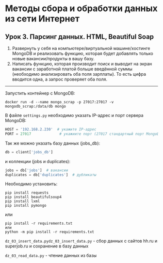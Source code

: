 # Методы сбора и обработки данных из сети Интернет


## Урок 3. Парсинг данных. HTML, Beautiful Soap
1. Развернуть у себя на компьютере/виртуальной машине/хостинге MongoDB и реализовать функцию, которая будет добавлять только новые вакансии/продукты в вашу базу.
2. Написать функцию, которая производит поиск и выводит на экран вакансии с заработной платой больше введённой суммы (необходимо анализировать оба поля зарплаты). То есть цифра вводится одна, а запрос проверяет оба поля.

---
Запустить контейнер с MongoDB:
```commandline
docker run -d --name mongo_scrap -p 27017:27017 -v mongodb_scrap:/data/db mongo
```

В файле ```settings.py``` необходимо указать IP-адрес и порт сервера MongoDB:
```python
HOST = '192.168.2.230'  # укажите IP-адрес
PORT = 27017             # укажиите порт (27017 стандартный порт MongoDB)
```

Так же можно указать базу данных (jobs_db):
```python
db = client['jobs_db']
```

и коллекции (jobs и duplicates):
```python
jobs = db['jobs']  # вакансии
duplicates = db['duplicates']  # дубликаты
```

Необходимо установить:
```commandline
pip install requests
pip install beautifulsoup4
pip install lxml
pip install pymongo
```

или
```commandline
pip install -r requirements.txt
или
python -m pip install -r requirements.txt
```

```dz_03_insert_data.pydz_03_insert_data.py``` - сбор данных с сайтов hh.ru и superjob.ru и сохранение в базу данных

```dz_03_read_data.py``` - чтение данных из базы
